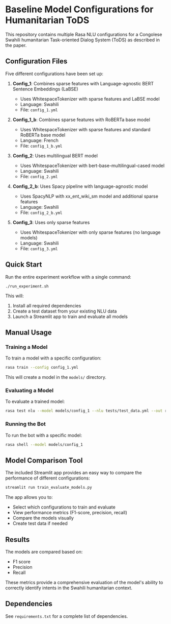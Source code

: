 # Baseline Model Configurations for Humanitarian ToDS

This repository contains multiple Rasa NLU configurations for a Congolese Swahili humanitarian Task-oriented Dialog System (ToDS) as described in the paper.

## Configuration Files

Five different configurations have been set up:

1. **Config_1**: Combines sparse features with Language-agnostic BERT Sentence Embeddings (LaBSE)
   - Uses WhitespaceTokenizer with sparse features and LaBSE model
   - Language: Swahili
   - File: `config_1.yml`

2. **Config_1_b**: Combines sparse features with RoBERTa base model
   - Uses WhitespaceTokenizer with sparse features and standard RoBERTa base model
   - Language: French
   - File: `config_1_b.yml`

3. **Config_2**: Uses multilingual BERT model
   - Uses WhitespaceTokenizer with bert-base-multilingual-cased model
   - Language: Swahili
   - File: `config_2.yml`

4. **Config_2_b**: Uses Spacy pipeline with language-agnostic model
   - Uses SpacyNLP with xx_ent_wiki_sm model and additional sparse features
   - Language: Swahili
   - File: `config_2_b.yml`

5. **Config_3**: Uses only sparse features
   - Uses WhitespaceTokenizer with only sparse features (no language models)
   - Language: Swahili
   - File: `config_3.yml`

## Quick Start

Run the entire experiment workflow with a single command:

```
./run_experiment.sh
```

This will:
1. Install all required dependencies
2. Create a test dataset from your existing NLU data
3. Launch a Streamlit app to train and evaluate all models

## Manual Usage

### Training a Model

To train a model with a specific configuration:

```bash
rasa train --config config_1.yml
```

This will create a model in the `models/` directory.

### Evaluating a Model

To evaluate a trained model:

```bash
rasa test nlu --model models/config_1 --nlu tests/test_data.yml --out results
```

### Running the Bot

To run the bot with a specific model:

```bash
rasa shell --model models/config_1
```

## Model Comparison Tool

The included Streamlit app provides an easy way to compare the performance of different configurations:

```bash
streamlit run train_evaluate_models.py
```

The app allows you to:
- Select which configurations to train and evaluate
- View performance metrics (F1-score, precision, recall)
- Compare the models visually
- Create test data if needed

## Results

The models are compared based on:
- F1 score
- Precision 
- Recall

These metrics provide a comprehensive evaluation of the model's ability to correctly identify intents in the Swahili humanitarian context.

## Dependencies

See `requirements.txt` for a complete list of dependencies. 
